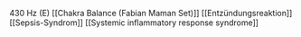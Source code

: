 430 Hz (E)
[[Chakra Balance (Fabian Maman Set)]]
[[Entzündungsreaktion]]
[[Sepsis-Syndrom]]
[[Systemic inflammatory response syndrome]]